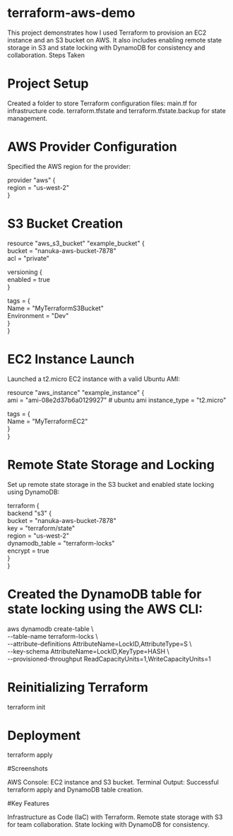 # terraform-aws-demo
This project demonstrates how I used Terraform to provision an EC2 instance and an S3 bucket on AWS. It also includes enabling remote state storage in S3 and state locking with DynamoDB for consistency and collaboration.
Steps Taken

# Project Setup
Created a folder to store Terraform configuration files:
main.tf for infrastructure code.
terraform.tfstate and terraform.tfstate.backup for state management.

# AWS Provider Configuration
Specified the AWS region for the provider:

provider "aws" {  
  region = "us-west-2"  
}  

# S3 Bucket Creation

resource "aws_s3_bucket" "example_bucket" {  
  bucket = "nanuka-aws-bucket-7878"  
  acl    = "private"  

  versioning {  
    enabled = true  
  }  

  tags = {  
    Name        = "MyTerraformS3Bucket"  
    Environment = "Dev"  
  }  
}  
 

# EC2 Instance Launch

Launched a t2.micro EC2 instance with a valid Ubuntu AMI:

resource "aws_instance" "example_instance" {  
  ami           = "ami-08e2d37b6a0129927"  # ubuntu ami 
  instance_type = "t2.micro"  

  tags = {  
    Name = "MyTerraformEC2"  
  }  
}  
 

# Remote State Storage and Locking

Set up remote state storage in the S3 bucket and enabled state locking using DynamoDB:

terraform {  
  backend "s3" {  
    bucket         = "nanuka-aws-bucket-7878"  
    key            = "terraform/state"  
    region         = "us-west-2"  
    dynamodb_table = "terraform-locks"  
    encrypt        = true  
  }  
}  

# Created the DynamoDB table for state locking using the AWS CLI:

aws dynamodb create-table \  
  --table-name terraform-locks \  
  --attribute-definitions AttributeName=LockID,AttributeType=S \  
  --key-schema AttributeName=LockID,KeyType=HASH \  
  --provisioned-throughput ReadCapacityUnits=1,WriteCapacityUnits=1  
  
# Reinitializing Terraform

terraform init  

# Deployment

terraform apply  

#Screenshots

AWS Console: EC2 instance and S3 bucket.
Terminal Output: Successful terraform apply and DynamoDB table creation.

#Key Features

Infrastructure as Code (IaC) with Terraform.
Remote state storage with S3 for team collaboration.
State locking with DynamoDB for consistency.
